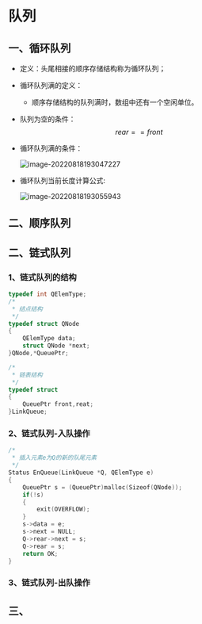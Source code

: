 # 队列

## 一、循环队列

- 定义：头尾相接的顺序存储结构称为循环队列；

- 循环队列满的定义：

  - 顺序存储结构的队列满时，数组中还有一个空闲单位。

- 队列为空的条件：
  $$
  rear == front
  $$



- 循环队列满的条件：

  ![image-20220818193047227](https://pic-1304959529.cos.ap-guangzhou.myqcloud.com/DB/image-20220818193047227.png)

- 循环队列当前长度计算公式:

  

  ![image-20220818193055943](https://pic-1304959529.cos.ap-guangzhou.myqcloud.com/DB/image-20220818193055943.png)

## 二、顺序队列



## 二、链式队列

### 1、链式队列的结构

```C
typedef int QElemType;
/*
 * 结点结构
 */
typedef struct QNode
{
    QElemType data;
    struct QNode *next;
}QNode,*QueuePtr;

/*
 * 链表结构
 */
typedef struct
{
    QueuePtr front,reat;
}LinkQueue;
```

### 2、链式队列-入队操作

```C
/*
 * 插入元素e为Q的新的队尾元素
 */
Status EnQueue(LinkQueue *Q, QElemType e)
{
    QueuePtr s = (QueuePtr)malloc(Sizeof(QNode));
    if(!s)
    {
        exit(OVERFLOW);
    }
    s->data = e;
    s->next = NULL;
    Q->rear->next = s;
    Q->rear = s;
    return OK;
}
```

### 3、链式队列-出队操作





## 三、